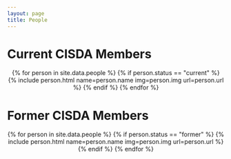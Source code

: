 ```yaml
---
layout: page
title: People
---
```

<style type="text/css">
    .people { 
        display: flex;
        flex-direction: row;
        flex-wrap: wrap;
        text-align: center;
    }
</style>

<h1>Current CISDA Members</h1>
<p>
  <div class="people">
    {% for person in site.data.people %}
      {% if person.status == "current" %}
        {% include person.html name=person.name img=person.img url=person.url %}
      {% endif %}
    {% endfor %}
  </div>
</p>

<h1>Former CISDA Members</h1>
<p>
  <div class="people">
    {% for person in site.data.people %}
      {% if person.status == "former" %}
        {% include person.html name=person.name img=person.img url=person.url %}
      {% endif %}
    {% endfor %}
  </div>
</p>